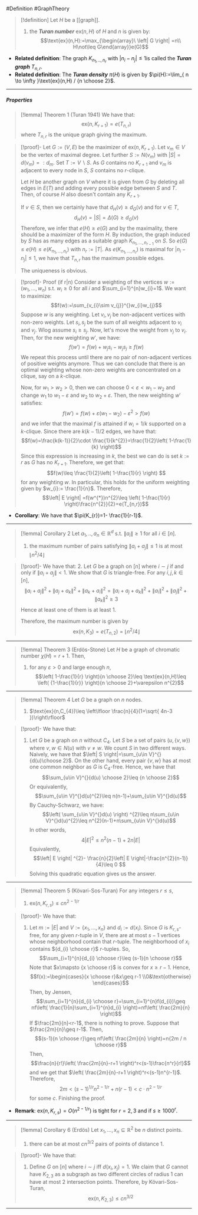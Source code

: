 #Definition #GraphTheory 

> [!definition]
> Let $H$ be a [[graph]]. 
> 1. the ***Turan number*** $\text{ex}(n,H)$ of $H$ and $n$ is given by: $$\text{ex}(n,H):=\max_{\begin{array}\ \left| G \right| =n\\ H\not\leq G\end{array}}e(G)$$

- **Related definition**: The graph $K_{n_{1},..,n_{r}}$ with $\left| n_{i}-n_{j} \right|\leq 1$is called the ***Turan graph*** $T_{n,r}$.
- **Related definition**: The ***Turan density*** $\pi(H)$ is given by $\pi(H):=\lim_{ n \to \infty }\text{ex}(n,H) / {n \choose 2}$. 
---
##### Properties
> [!lemma] Theorem 1 (Turan 1941)
> We have that: $$\text{ex}(n,K_{r+1})=e(T_{n,r})$$where $T_{n,r}$ is the unique graph giving the maximum. 

> [!proof]-
> Let $G:=(V,E)$ be the maximizer of $\text{ex}(n,K_{r+1})$. Let $v_{m}\in V$ be the vertex of maximal degree. Let further $S:=N(v_{m})$ with $\left| S \right|=d(v_{m})=:d_{m}$. Set $T:= V \backslash S$. As $G$ contains no $K_{r+1}$ and $v_{m}$ is adjacent to every node in $S$, $S$ contains no $r$-clique. 
> 
> Let $H$ be another graph on $V$ where it is given from $G$ by deleting all edges in $E(T)$ and adding every possible edge between $S$ and $T$. Then, of course $H$ also doesn't contain any $K_{r+1}$. 
> 
> If $v\in S$, then we certainly have that $d_{H}(v)\geq d_{G}(v)$ and for $v\in T$, $$d_{H}(v)=\left| S \right| =\Delta(G)\geq d_{G}(v)$$Therefore, we infer that $e(H)\geq e(G)$ and by the maximality, there should be a maximizer of the form $H$. By induction, the graph induced by $S$ has as many edges as a suitable graph $K_{n_{1},\dots, n_{r-1}}$ on $S$. So $e(G)\leq e(H)\leq e(K_{n_{1},\dots,n_{r}})$ with $n_{r}:= \left| T \right|$. As $e(K_{n_{1},\dots,n_{r}})$ is maximal for $\left| n_{i}-n_{j} \right|\leq 1$, we have that $T_{n,r}$ has the maximum possible edges. 
> 
> The uniqueness is obvious.

> [!proof]- Proof (if r|n)
> Consider a weighting of the vertices $w:=(w_{1},\dots,w_{n})$ s.t. $w_{i}\geq 0$ for all $i$ and $\sum_{i=1}^{n}w_{i}=1$. We want to maximize: $$f(w):=\sum_{v_{i}\sim v_{j}}^{}w_{i}w_{j}$$Suppose $w$ is any weighting. Let $v_{i},v_{j}$ be non-adjacent vertices with non-zero weights. Let $s_{i},s_{j}$ be the sum of all weights adjacent to $v_{i}$ and $v_{j}$. Wlog assume $s_{i}\geq s_{j}$. Now, let's move the weight from $v_{j}$ to $v_{i}$. Then, for the new weighting $w'$, we have: $$f(w')=f(w)+w_{j}s_{i}-w_{j}s_{j}\geq f(w)$$We repeat this process until there are no pair of non-adjacent vertices of positive weights anymore. Thus we can conclude that there is an optimal weighting whose non-zero weights are concentrated on a clique, say on a $k$-clique. 
> 
> Now, for $w_{1}>w_{2}>0$, then we can choose $0<\varepsilon<w_{1}-w_{2}$ and change $w_{1}$ to $w_{1}-\varepsilon$ and $w_{2}$ to $w_{2}+\varepsilon$. Then, the new weighting $w'$ satisfies: $$f(w')=f(w)+\varepsilon(w_{1}-w_{2})-\varepsilon^{2}>f(w)$$and we infer that the maximal $f$ is attained if $w_{i}=1 / k$ supported on a $k$-clique. Since there are $k(k-1) / 2$ edges, we have that: $$f(w)=\frac{k(k-1)}{2}\cdot  \frac{1}{k^{2}}=\frac{1}{2}\left( 1-\frac{1}{k} \right)$$Since this expression is increasing in $k$, the best we can do is set $k:= r$ as $G$ has no $K_{r+1}$. Therefore, we get that: $$f(w)\leq \frac{1}{2}\left( 1-\frac{1}{r} \right) $$for any weighting $w$. In particular, this holds for the uniform weighting given by $w_{i}:= \frac{1}{n}$. Therefore, $$\left| E \right| =f(w^{*})n^{2}\leq \left( 1-\frac{1}{r} \right)\frac{n^{2}}{2}=e(T_{n,r})$$
- **Corollary**: We have that $\pi(K_{r})=1- \frac{1}{r-1}$. 
---
> [!lemma] Corollary 2
> Let $a_{1},..,a_{n}\in \mathbb{R}^d$ s.t. $\left\| a_{i} \right\|\geq 1$ for all $i\in[n]$. 
> 1. the maximum number of pairs satisfying $\left\| a_{i}+a_{j} \right\|\leq 1$ is at most $\left\lfloor n^{2} / 4\right\rfloor$

> [!proof]-
> We have that:
> 2. Let $G$ be a graph on $[n]$ where $i\sim j$ if and only if $\left\| a_{i}+a_{j} \right\|<1$. We show that $G$ is triangle-free. For any $i,j,k\in[n]$, $$\left\| a_{i}+a_{j} \right\| ^{2}+\left\| a_{j}+a_{k} \right\| ^{2}+\left\| a_{k}+a_{i} \right\| ^{2}=\left\| a_{i}+a_{j}+a_{k} \right\| ^{2}+\left\| a_{i} \right\| ^{2}+\left\| a_{j} \right\| ^{2}+\left\| a_{k} \right\| ^{2}\geq 3$$Hence at least one of them is at least 1. 
>    
>    Therefore, the maximum number is given by $$\text{ex}(n,K_{3})=e(T_{n,2})=\left\lfloor n^{2} / 4\right\rfloor $$

---
>[!lemma] Theorem 3 (Erdös-Stone)
> Let $H$ be a graph of chromatic number $\chi(H)=r+1$. Then, 
> 1. for any $\varepsilon>0$ and large enough $n$, $$\left( 1-\frac{1}{r} \right){n \choose 2}\leq \text{ex}(n,H)\leq \left( {1-\frac{1}{r}} \right){n \choose 2}+\varepsilon n^{2}$$
---
> [!lemma] Theorem 4
> Let $G$ be a graph on $n$ nodes. 
> 1. $\text{ex}(n,C_{4})\leq \left\lfloor \frac{n}{4}(1+\sqrt{ 4n-3 })\right\rfloor$

> [!proof]-
> We have that:
> 1. Let $G$ be a graph on $n$ without $C_{4}$. Let $S$ be a set of pairs $(u,\{ v,w \})$ where $v,w\in N(u)$ with $v\neq w$. We count $S$ in two different ways. Naively, we have that $\left| S \right|=\sum_{u\in V}^{}{d(u)\choose 2}$. On the other hand, every pair $\{ v,w \}$ has at most one common neighbor as $G$ is $C_{4}$-free. Hence, we have that $$\sum_{u\in V}^{}{d(u) \choose 2}\leq {n \choose 2}$$Or equivalently, $$\sum_{u\in V}^{}d(u)^{2}\leq n(n-1)+\sum_{u\in V}^{}d(u)$$By Cauchy-Schwarz, we have: $$\left( \sum_{u\in V}^{}d(u) \right) ^{2}\leq n\sum_{u\in V}^{}d(u)^{2}\leq n^{2}(n-1)+n\sum_{u\in V}^{}d(u)$$In other words, $$4\left| E \right| ^{2}\leq n^{2}(n-1)+2n \left| E \right| $$Equivalently, $$\left| E \right| ^{2}- \frac{n}{2}\left| E \right|-\frac{n^{2}(n-1)}{4}\leq 0 $$Solving this quadratic equation gives us the answer. 
>    
---
 > [!lemma] Theorem 5 (Kövari-Sos-Turan)
 > For any integers $r\leq s$, 
 > 1. $\text{ex}(n,K_{r,s})\leq cn^{2- 1/r}$

> [!proof]-
> We have that:
> 1. Let $m:= \left| E \right|$ and $V:=\{ x_{1},\dots,x_{n} \}$ and $d_{i}:= d(x_{i})$. Since $G$ is $K_{r,s}$-free, for any given $r$-tuple in $V$, there are at most $s-1$ vertices whose neighborhood contain that $r$-tuple. The neighborhood of $x_{i}$ contains ${d_{i} \choose r}$ $r$-tuples. So, $$\sum_{i=1}^{n}{d_{i} \choose r}\leq (s-1){n \choose r}$$Note that $x\mapsto {x \choose r}$ is convex for $x\geq r-1$. Hence, $$f(x):=\begin{cases}{x \choose r}&x\geq r-1 \\0&\text{otherwise} \end{cases}$$Then, by Jensen, $$\sum_{i=1}^{n}{d_{i} \choose r}=\sum_{i=1}^{n}f(d_{i})\geq nf\left( \frac{1}{n}\sum_{i=1}^{n}d_{i} \right)=nf\left( \frac{2m}{n} \right)$$If $\frac{2m}{n}<r-1$, there is nothing to prove. Suppose that $\frac{2m}{n}\geq r-1$. Then, $$(s-1){n \choose r}\geq nf\left( \frac{2m}{n} \right)=n{2m / n \choose r}$$Then, $$\frac{n}{r!}\left( \frac{2m}{n}-r+1 \right)^r<(s-1)\frac{n^r}{r!}$$and we get that $\left( \frac{2m}{n}-r+1 \right)^r<(s-1)n^{r-1}$. Therefore, $$2m<(s-1)^{1/r}n^{2-1/r}+n(r-1)<c\cdot n^{2-1/r}$$for some $c$. Finishing the proof. 
- **Remark**: $\text{ex}(n,K_{r,s})=O(n^{2-1/r})$ is tight for $r=2,3$ and if $s\geq 1000^r$. 
---
> [!lemma] Corollary 6 (Erdös)
> Let $x_{1},\dots,x_{n}\subseteq \mathbb{R}^{2}$ be $n$ distinct points. 
> 1. there can be at most $cn^{3/2}$ pairs of points of distance $1$. 

> [!proof]-
> We have that:
> 1. Define $G$ on $[n]$ where $i\sim j$ iff $d(x_{i},x_{j})=1$. We claim that $G$ cannot have $K_{2,3}$ as a subgraph as two different circles of radius $1$ can have at most $2$ intersection points. Therefore, by Kövari-Sos-Turan, $$\text{ex}(n,K_{2,3})\leq cn^{3/2}$$
---
